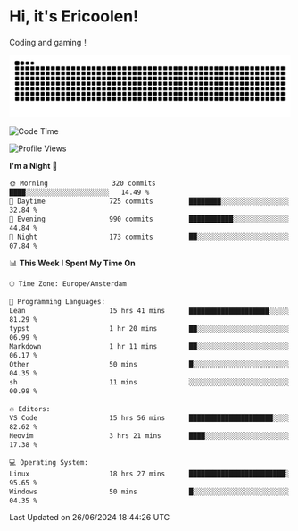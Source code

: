# Hi, it's Ericoolen!
Coding and gaming！

<picture>
  <source media="(prefers-color-scheme: dark)" srcset="https://raw.githubusercontent.com/Eric-Song-Nop/Eric-Song-Nop/output/github-contribution-grid-snake-dark.svg">
  <source media="(prefers-color-scheme: light)" srcset="https://raw.githubusercontent.com/Eric-Song-Nop/Eric-Song-Nop/output/github-contribution-grid-snake.svg">
  <img alt="github contribution grid snake animation" src="https://raw.githubusercontent.com/Eric-Song-Nop/Eric-Song-Nop/output/github-contribution-grid-snake.svg">
</picture>

<!--START_SECTION:waka-->
![Code Time](http://img.shields.io/badge/Code%20Time-1%2C386%20hrs%2027%20mins-blue)

![Profile Views](http://img.shields.io/badge/Profile%20Views-0-blue)

**I'm a Night 🦉** 

```text
🌞 Morning                320 commits         ████░░░░░░░░░░░░░░░░░░░░░   14.49 % 
🌆 Daytime                725 commits         ████████░░░░░░░░░░░░░░░░░   32.84 % 
🌃 Evening                990 commits         ███████████░░░░░░░░░░░░░░   44.84 % 
🌙 Night                  173 commits         ██░░░░░░░░░░░░░░░░░░░░░░░   07.84 % 
```


📊 **This Week I Spent My Time On** 

```text
🕑︎ Time Zone: Europe/Amsterdam

💬 Programming Languages: 
Lean                     15 hrs 41 mins      ████████████████████░░░░░   81.29 % 
typst                    1 hr 20 mins        ██░░░░░░░░░░░░░░░░░░░░░░░   06.99 % 
Markdown                 1 hr 11 mins        ██░░░░░░░░░░░░░░░░░░░░░░░   06.17 % 
Other                    50 mins             █░░░░░░░░░░░░░░░░░░░░░░░░   04.35 % 
sh                       11 mins             ░░░░░░░░░░░░░░░░░░░░░░░░░   00.98 % 

🔥 Editors: 
VS Code                  15 hrs 56 mins      █████████████████████░░░░   82.62 % 
Neovim                   3 hrs 21 mins       ████░░░░░░░░░░░░░░░░░░░░░   17.38 % 

💻 Operating System: 
Linux                    18 hrs 27 mins      ████████████████████████░   95.65 % 
Windows                  50 mins             █░░░░░░░░░░░░░░░░░░░░░░░░   04.35 % 
```


 Last Updated on 26/06/2024 18:44:26 UTC
<!--END_SECTION:waka-->
